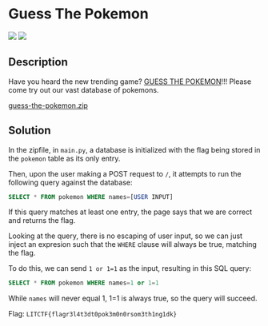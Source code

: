 # Guess The Pokemon
![](https://img.shields.io/badge/category-web-blue)
![](https://img.shields.io/badge/solves-187-orange)

## Description
Have you heard the new trending game? [GUESS THE POKEMON](http://litctf.live:31772/)!!! Please come try out our vast database of pokemons.

[guess-the-pokemon.zip](https://drive.google.com/uc?export=download&id=1_NkoqdEGrYelVcKjVOVOJ0GmlBMxyXUs)

## Solution
In the zipfile, in `main.py`, a database is initialized with the flag being stored in the `pokemon` table as its only entry.

Then, upon the user making a POST request to `/`, it attempts to run the following query against the database:
```sql
SELECT * FROM pokemon WHERE names=[USER INPUT]
```

If this query matches at least one entry, the page says that we are correct and returns the flag.

Looking at the query, there is no escaping of user input, so we can just inject an expresion such that the `WHERE` clause will always be true, matching the flag.

To do this, we can send `1 or 1=1` as the input, resulting in this SQL query:
```sql
SELECT * FROM pokemon WHERE names=1 or 1=1
```

While `names` will never equal 1, 1=1 is always true, so the query will succeed.

Flag: `LITCTF{flagr3l4t3dt0pok3m0n0rsom3th1ng1dk}`
